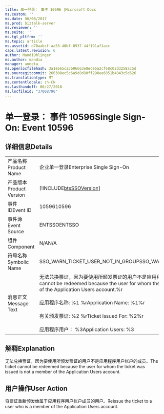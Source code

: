 ```yaml
---
title: 单一登录： 事件 10596 |Microsoft Docs
ms.custom: ''
ms.date: 06/08/2017
ms.prod: biztalk-server
ms.reviewer: ''
ms.suite: ''
ms.tgt_pltfrm: ''
ms.topic: article
ms.assetid: d70aabcf-aa53-40bf-8937-44f191af1aec
caps.latest.revision: 6
author: MandiOhlinger
ms.author: mandia
manager: anneta
ms.openlocfilehash: 3a1e565ca3b96663e0ece5a2cf68c02d3258ac5d
ms.sourcegitcommit: 266308ec5c6a9d8d80ff298ee6051b4843c5d626
ms.translationtype: MT
ms.contentlocale: zh-CN
ms.lasthandoff: 06/27/2018
ms.locfileid: "37008790"
---
```

# <a name="single-sign-on-event-10596"></a><span data-ttu-id="8dd56-102">单一登录： 事件 10596</span><span class="sxs-lookup"><span data-stu-id="8dd56-102">Single Sign-On: Event 10596</span></span>
## <a name="details"></a><span data-ttu-id="8dd56-103">详细信息</span><span class="sxs-lookup"><span data-stu-id="8dd56-103">Details</span></span>  
  
|                 |                                                                                                                                                                                                                                            |
|-----------------|--------------------------------------------------------------------------------------------------------------------------------------------------------------------------------------------------------------------------------------------|
|  <span data-ttu-id="8dd56-104">产品名称</span><span class="sxs-lookup"><span data-stu-id="8dd56-104">Product Name</span></span>   |                                                                                                         <span data-ttu-id="8dd56-105">企业单一登录</span><span class="sxs-lookup"><span data-stu-id="8dd56-105">Enterprise Single Sign-On</span></span>                                                                                                          |
| <span data-ttu-id="8dd56-106">产品版本</span><span class="sxs-lookup"><span data-stu-id="8dd56-106">Product Version</span></span> |                                                                                         [!INCLUDE[btsSSOVersion](../includes/btsssoversion-md.md)]                                                                                         |
|    <span data-ttu-id="8dd56-107">事件 ID</span><span class="sxs-lookup"><span data-stu-id="8dd56-107">Event ID</span></span>     |                                                                                                                   <span data-ttu-id="8dd56-108">10596</span><span class="sxs-lookup"><span data-stu-id="8dd56-108">10596</span></span>                                                                                                                    |
|  <span data-ttu-id="8dd56-109">事件源</span><span class="sxs-lookup"><span data-stu-id="8dd56-109">Event Source</span></span>   |                                                                                                                   <span data-ttu-id="8dd56-110">ENTSSO</span><span class="sxs-lookup"><span data-stu-id="8dd56-110">ENTSSO</span></span>                                                                                                                   |
|    <span data-ttu-id="8dd56-111">组件</span><span class="sxs-lookup"><span data-stu-id="8dd56-111">Component</span></span>    |                                                                                                                    <span data-ttu-id="8dd56-112">N/A</span><span class="sxs-lookup"><span data-stu-id="8dd56-112">N/A</span></span>                                                                                                                     |
|  <span data-ttu-id="8dd56-113">符号名称</span><span class="sxs-lookup"><span data-stu-id="8dd56-113">Symbolic Name</span></span>  |                                                                                                     <span data-ttu-id="8dd56-114">SSO_WARN_TICKET_USER_NOT_IN_GROUP</span><span class="sxs-lookup"><span data-stu-id="8dd56-114">SSO_WARN_TICKET_USER_NOT_IN_GROUP</span></span>                                                                                                      |
|  <span data-ttu-id="8dd56-115">消息正文</span><span class="sxs-lookup"><span data-stu-id="8dd56-115">Message Text</span></span>   | <span data-ttu-id="8dd56-116">无法兑换票证，因为要使用所颁发票证的用户不是应用程序用户帐户的成员。%r</span><span class="sxs-lookup"><span data-stu-id="8dd56-116">The ticket cannot be redeemed because the user for whom the ticket was issued is not a member of the Application Users account.%r</span></span><br /><br /> <span data-ttu-id="8dd56-117">应用程序名称: %1 %r</span><span class="sxs-lookup"><span data-stu-id="8dd56-117">Application Name: %1%r</span></span><br /><br /> <span data-ttu-id="8dd56-118">有关颁发票证: %2 %r</span><span class="sxs-lookup"><span data-stu-id="8dd56-118">Ticket Issued For: %2%r</span></span><br /><br /> <span data-ttu-id="8dd56-119">应用程序用户： %3</span><span class="sxs-lookup"><span data-stu-id="8dd56-119">Application Users: %3</span></span> |
  
## <a name="explanation"></a><span data-ttu-id="8dd56-120">解释</span><span class="sxs-lookup"><span data-stu-id="8dd56-120">Explanation</span></span>  
 <span data-ttu-id="8dd56-121">无法兑换票证，因为要使用所颁发票证的用户不是应用程序用户帐户的成员。</span><span class="sxs-lookup"><span data-stu-id="8dd56-121">The ticket cannot be redeemed because the user for whom the ticket was issued is not a member of the Application Users account.</span></span>  
  
## <a name="user-action"></a><span data-ttu-id="8dd56-122">用户操作</span><span class="sxs-lookup"><span data-stu-id="8dd56-122">User Action</span></span>  
 <span data-ttu-id="8dd56-123">将票证重新颁发给属于应用程序用户帐户成员的用户。</span><span class="sxs-lookup"><span data-stu-id="8dd56-123">Reissue the ticket to a user who is a member of the Application Users account.</span></span>